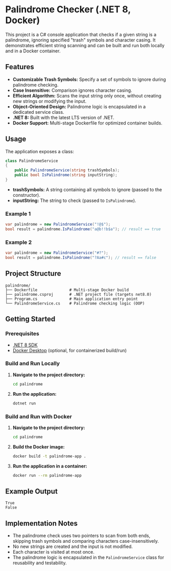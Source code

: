 # Palindrome Checker (.NET 8, Docker)

This project is a C# console application that checks if a given string is a palindrome, ignoring specified "trash" symbols and character casing. It demonstrates efficient string scanning and can be built and run both locally and in a Docker container.

## Features

- **Customizable Trash Symbols:** Specify a set of symbols to ignore during palindrome checking.
- **Case Insensitive:** Comparison ignores character casing.
- **Efficient Algorithm:** Scans the input string only once, without creating new strings or modifying the input.
- **Object-Oriented Design:** Palindrome logic is encapsulated in a dedicated service class.
- **.NET 8:** Built with the latest LTS version of .NET.
- **Docker Support:** Multi-stage Dockerfile for optimized container builds.

## Usage

The application exposes a class:

```csharp
class PalindromeService
{
    public PalindromeService(string trashSymbols);
    public bool IsPalindrome(string inputString);
}
```

- **trashSymbols:** A string containing all symbols to ignore (passed to the constructor).
- **inputString:** The string to check (passed to `IsPalindrome`).

### Example 1

```csharp
var palindrome = new PalindromeService("!@$");
bool result = palindrome.IsPalindrome("a@b!!b$a"); // result == true
```

### Example 2

```csharp
var palindrome = new PalindromeService("#?");
bool result = palindrome.IsPalindrome("?Aa#c"); // result == false
```

## Project Structure

```
palindrome/
├── Dockerfile              # Multi-stage Docker build
├── palindrome.csproj       # .NET project file (targets net8.0)
├── Program.cs              # Main application entry point
└── PalindromeService.cs    # Palindrome checking logic (OOP)
```

## Getting Started

### Prerequisites

- [.NET 8 SDK](https://dotnet.microsoft.com/download)
- [Docker Desktop](https://www.docker.com/products/docker-desktop) (optional, for containerized build/run)

### Build and Run Locally

1. **Navigate to the project directory:**
   ```bash
   cd palindrome
   ```
2. **Run the application:**
   ```bash
   dotnet run
   ```

### Build and Run with Docker

1. **Navigate to the project directory:**
   ```bash
   cd palindrome
   ```
2. **Build the Docker image:**
   ```bash
   docker build -t palindrome-app .
   ```
3. **Run the application in a container:**
   ```bash
   docker run --rm palindrome-app
   ```

## Example Output

```
True
False
```

## Implementation Notes

- The palindrome check uses two pointers to scan from both ends, skipping trash symbols and comparing characters case-insensitively.
- No new strings are created and the input is not modified.
- Each character is visited at most once.
- The palindrome logic is encapsulated in the `PalindromeService` class for reusability and testability.
